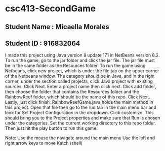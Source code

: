 # csc413-SecondGame

## Student Name : Micaella Morales
## Student ID : 916832064

I made this project using Java version 8 update 171 in NetBeans version 8.2.
To run the game, go to the jar folder and click the jar file. The jar file must be in the same folder as the Resources folder.
To run the game using Netbeans, click new project, which is under the file tab on the upper corner of the Netbeans window. 
The category should be in Java, and in the right corner, under the section called projects, click Java project with existing sources. Click Next. 
Enter a project name then click next. Click add folder, then choose the folder that contains the Resources folder and the RainbowReef folder, which should be the name of this repo. 
Click Next. Lastly, just click finish. RainbowReefGame.java holds the main method in this project. Open that file then go to the run tab in the main menu bar and look for Set Project Configuration in the dropdown.
Click customize. This should bring you to the Project properties and make sure that Run is chosen under the categories. Set the current working directory to this repo folder. 
Then just hit the play button to run this game.

Note:
Use the mouse the navigate around the main menu
Use the left and right arrow keys to move Katch (shell)
